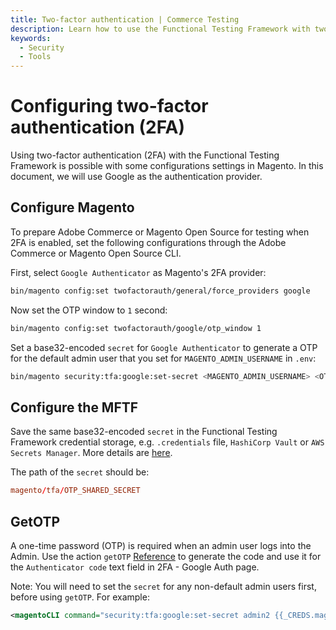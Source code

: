 ```yaml
---
title: Two-factor authentication | Commerce Testing
description: Learn how to use the Functional Testing Framework with two-factor authentication for Adobe Commerce and Magento Open Source projects.
keywords:
  - Security
  - Tools
---
```


# Configuring two-factor authentication (2FA)

Using two-factor authentication (2FA) with the Functional Testing Framework is possible with some configurations settings in Magento.
In this document, we will use Google as the authentication provider.

## Configure Magento

To prepare Adobe Commerce or Magento Open Source for testing when 2FA is enabled, set the following configurations through the Adobe Commerce or Magento Open Source CLI.

First, select `Google Authenticator` as Magento's 2FA provider:

```bash
bin/magento config:set twofactorauth/general/force_providers google
```

Now set the OTP window to `1` second:

```bash
bin/magento config:set twofactorauth/google/otp_window 1
```

Set a base32-encoded `secret` for `Google Authenticator` to generate a OTP for the default admin user that you set for `MAGENTO_ADMIN_USERNAME` in `.env`:

```bash
bin/magento security:tfa:google:set-secret <MAGENTO_ADMIN_USERNAME> <OTP_SHARED_SECRET>  
```

## Configure the MFTF

Save the same base32-encoded `secret` in the Functional Testing Framework credential storage, e.g. `.credentials` file, `HashiCorp Vault` or `AWS Secrets Manager`.
More details are [here](./credentials.md).

The path of the `secret` should be:

```conf
magento/tfa/OTP_SHARED_SECRET
```

## GetOTP

A one-time password (OTP) is required when an admin user logs into the Admin.
Use the action `getOTP` [Reference](./test/actions.md#getotp) to generate the code and use it for the `Authenticator code` text field in 2FA - Google Auth page.

Note:
You will need to set the `secret` for any non-default admin users first, before using `getOTP`. For example:

```xml
<magentoCLI command="security:tfa:google:set-secret admin2 {{_CREDS.magento/tfa/OTP_SHARED_SECRET}}" stepKey="setSecret"/>
```
